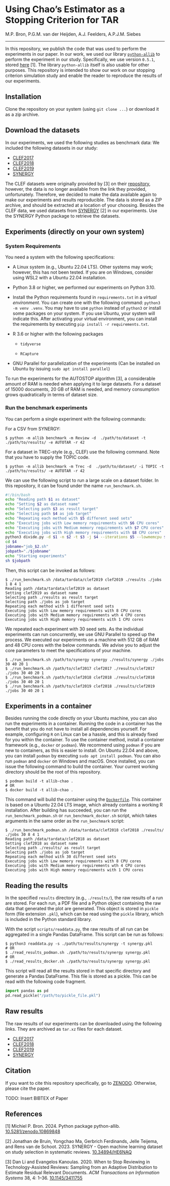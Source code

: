 # Using Chao’s Estimator as a Stopping Criterion for TAR

M.P. Bron, P.G.M. van der Heijden, A.J. Feelders, A.P.J.M. Siebes

------------------------------------------------------------------------

In this repository, we publish the code that was used to perform the
experiments in our paper. In our work, we used our library
[`python-allib`](https://github.com/mpbron/python-allib) to perform the
experiment in our study. Specifically, we use version `0.5.1`, stored
[here](https://doi.org/10.5281/zenodo.10869848) \[1\]. The library
`python-allib` itself is also usable for other purposes. This repository
is intended to show our work on our stopping criterion simulation study
and enable the reader to reproduce the results of our experiments.

## Installation

Clone the repository on your system (using `git clone ...`) or download
it as a zip archive.

## Download the datasets

In our experiments, we used the following studies as benchmark data: We
included the following datasets in our study:

- [CLEF2017](https://npai.science.uu.nl/clefdatasets/clef2017.zip)
- [CLEF2018](https://npai.science.uu.nl/clefdatasets/clef2018.zip)
- [CLEF2019](https://npai.science.uu.nl/clefdatasets/clef2019.zip)
- [SYNERGY](https://github.com/asreview/synergy-dataset)

The CLEF datasets were originally provided by \[3\] on their
[repository](https://github.com/dli1/auto-stop-tar), however, the data
is no longer available from the link they provided, unfortunately.
Therefore, we decided to make the data available again to make our
experiments and results reproducible. The data is stored as a ZIP
archive, and should be extracted at a location of your choosing. Besides
the CLEF data, we used datasets from
[SYNERGY](https://github.com/asreview/synergy-dataset) \[2\] in our
experiments. Use the SYNERGY Python package to retrieve the datasets.

## Experiments (directly on your own system)

### System Requirements

You need a system with the following specifications:

- A Linux system (e.g., Ubuntu 22.04 LTS). Other systems may work;
  however, this has not been tested. If you are on Windows, consider
  using WSL2 with a Ubuntu 22.04 installation.

- Python 3.8 or higher, we performed our experiments on Python 3.10.

- Install the Python requirements found in `requirements.txt` in a
  *virtual environment*. You can create one with the following command:
  `python3 -m venv .venv`. You may have to use `python` instead of
  `python3` or install some packages on your system. If you use Ubuntu,
  your system will indicate this. After activating your virtual
  environment, you can install the requirements by executing
  `pip install -r requirements.txt`.

- R 3.6 or higher with the following packages

  - `tidyverse`

  - `RCapture`

- GNU Parallel for parallelization of the experiments (Can be installed
  on Ubuntu by issuing `sudo apt install parallel`)

To run the experiments for the AUTOSTOP algorithm \[3\], a considerable
amount of RAM is needed when applying it to large datasets. For a
dataset of 15000 documents, 20 GB of RAM is needed, and memory
consumption grows quadratically in terms of dataset size.

### Run the benchmark experiments

You can perform a single experiment with the following commands:

For a CSV from SYNERGY:

``` console
$ python -m allib benchmark -m Review -d  ./path/to/dataset -t ./path/to/results/ -e AUTOTAR -r 42
```

For a dataset in TREC-style (e.g., CLEF) use the following command. Note
that you have to supply the TOPIC code.

``` console
$ python -m allib benchmark -m Trec -d  ./path/to/dataset/ -i TOPIC -t ./path/to/results/ -e AUTOTAR -r 42
```

We can use the following script to run a large scale on a dataset
folder. In this repository, it can be found under the name
`run_benchmark.sh`.

``` bash
#!/bin/bash
echo "Reading path $1 as dataset"
echo "Setting $2 as dataset name"
echo "Selecting path $3 as result target"
echo "Selecting path $4 as job target"
echo "Repeating each method with $5 different seed sets"
echo "Executing jobs with Low memory requirements with $6 CPU cores"
echo "Executing jobs with Medium memory requirements wth $7 CPU cores"
echo "Executing jobs with High memory requirements with $8 CPU cores"
python3 divide.py -d $1 -n $2 -t $3 -j $4 --iterations $5 --lowmemcpu $6 --mediummemcpu $7 --highmemcpu $8
cd $4
jobname="job_$2.sh"
jobpath="./$jobname"
echo "Starting experiments"
sh $jobpath
```

Then, this script can be invoked as follows:

``` console
$ ./run_benchmark.sh /data/tardata/clef2019 clef2019 ./results ./jobs 1 8 4 1 
Reading path /data/tardata/clef2019 as dataset
Setting clef2019 as dataset name
Selecting path ./results as result target
Selecting path ./jobs as job target
Repeating each method with 1 different seed sets
Executing jobs with Low memory requirements with 8 CPU cores
Executing jobs with Medium memory requirements wth 4 CPU cores
Executing jobs with High memory requirements with 1 CPU cores
```

We repeated each experiment with 30 seed sets. As the individual
experiments can run concurrently, we use GNU Parallel to speed up the
process. We executed our experiments on a machine with 512 GB of RAM and
48 CPU cores with the below commands. We advise you to adjust the core
parameters to meet the specifications of your machine.

``` console
$ ./run_benchmark.sh /path/to/synergy synergy ./results/synergy ./jobs 30 40 20 1
$ ./run_benchmark.sh /path/to/clef2017 clef2017 ./results/clef2017 ./jobs 30 40 20 1
$ ./run_benchmark.sh /path/to/clef2018 clef2018 ./results/clef2018 ./jobs 30 40 20 1
$ ./run_benchmark.sh /path/to/clef2019 clef2018 ./results/clef2019 ./jobs 30 40 20 1
```

## Experiments in a container

Besides running the code directly on your Ubuntu machine, you can also
run the experiments in a container. Running the code in a container has
the benefit that you do not have to install all dependencies yourself.
For example, configuring `R` on Linux can be a hassle, and this is
already fixed for you within the container. To use the container method,
install a container framework (e.g., `docker` or `podman`). We recommend
using `podman` if you are new to containers, as this is easier to
install. On Ubuntu 22.04 and above, you can install `podman` by
executing `sudo apt install podman`. You can also run `podman` and
`docker` on Windows and macOS. Once installed, you can issue the
following command to build the container. Your current working directory
should be the root of this repository.

``` console
$ podman build -t allib-chao .
# OR
$ docker build -t allib-chao .
```

This command will build the container using the
[`Dockerfile`](Dockerfile). This container is based on a Ubuntu 22.04
LTS image, which already contains a working R installation. After
building has succeeded, you can run the `run_benchmark_podman.sh` or
`run_benchmark_docker.sh` script, which takes arguments in the same
order as the `run_benchmark` script:

``` console
$ ./run_benchmark_podman.sh /data/tardata/clef2018 clef2018 ./results/ ./jobs 30 8 4 1
Reading path /data/tardata/clef2018 as dataset
Setting clef2018 as dataset name
Selecting path ./results/ as result target
Selecting path ./jobs as job target
Repeating each method with 30 different seed sets
Executing jobs with Low memory requirements with 8 CPU cores
Executing jobs with Medium memory requirements wth 4 CPU cores
Executing jobs with High memory requirements with 1 CPU cores
```

## Reading the results

In the specified `results` directory (e.g., `./results/`), the raw
results of a run are stored. For each run, a PDF file and a Python
object containing the raw data that generated the plot are generated.
This object is stored in `pickle` form (file extension `.pkl`), which
can be read using the `pickle` library, which is included in the Python
standard library.

With the script `scripts/readdata.py`, the raw results of all run can be
aggregated in a single Pandas DataFrame. This script can be run as
follows:

``` console
$ python3 readdata.py -s ./path/to/results/synergy -t synergy.pkl
# OR
$ ./read_results_podman.sh ./path/to/results/synergy synergy.pkl
# OR
$ ./read_results_docker.sh ./path/to/results/synergy synergy.pkl
```

This script will read all the results stored in that specific directory
and generate a Pandas DataFrame. This file is stored as a pickle. This
can be read with the following code fragment.

``` python
import pandas as pd
pd.read_pickle("/path/to/pickle_file.pkl")
```

## Raw results

The raw results of our experiments can be downloaded using the following
links. They are archived as `tar.xz` files for each dataset.

- [CLEF2017](https://npai.science.uu.nl/clefdatasets/clef2017_results.tar.xz)
- [CLEF2018](https://npai.science.uu.nl/clefdatasets/clef2018_results.tar.xz)
- [CLEF2019](https://npai.science.uu.nl/clefdatasets/clef2019_results.tar.xz)
- [SYNERGY](https://npai.science.uu.nl/clefdatasets/synergy_results.tar.xz)

## Citation

If you want to cite this repository specifically, go to
[ZENODO](https://zenodo.org/doi/10.5281/zenodo.10887073). Otherwise,
please cite the paper.

TODO: Insert BIBTEX of Paper

## References

<div id="refs" class="references csl-bib-body" entry-spacing="0">

<div id="ref-bron_2024_108698682" class="csl-entry">

<span class="csl-left-margin">\[1\]
</span><span class="csl-right-inline">Michiel P. Bron. 2024. Python
package python-allib.
[10.5281/zenodo.10869848](https://doi.org/10.5281/zenodo.10869848)</span>

</div>

<div id="ref-debruin" class="csl-entry">

<span class="csl-left-margin">\[2\]
</span><span class="csl-right-inline">Jonathan de Bruin, Yongchao Ma,
Gerbrich Ferdinands, Jelle Teijema, and Rens van de Schoot. 2023.
SYNERGY - Open machine learning dataset on study selection in systematic
reviews. [10.34894/HE6NAQ](https://doi.org/10.34894/HE6NAQ)</span>

</div>

<div id="ref-li2020" class="csl-entry">

<span class="csl-left-margin">\[3\]
</span><span class="csl-right-inline">Dan Li and Evangelos Kanoulas.
2020. When to Stop Reviewing in Technology-Assisted Reviews: Sampling
from an Adaptive Distribution to Estimate Residual Relevant Documents.
*ACM Transactions on Information Systems* 38, 4: 1–36.
[10.1145/3411755](https://doi.org/10.1145/3411755)</span>

</div>

</div>
